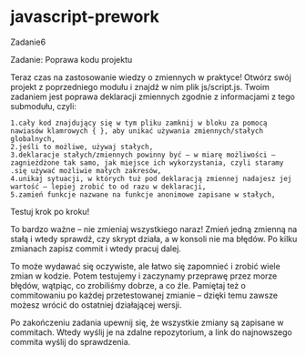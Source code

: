 # javascript-prework

Zadanie6

Zadanie: Poprawa kodu projektu

Teraz czas na zastosowanie wiedzy o zmiennych w praktyce! Otwórz swój projekt z poprzedniego modułu i znajdź w nim plik js/script.js. Twoim zadaniem jest poprawa deklaracji zmiennych zgodnie z informacjami z tego submodułu, czyli:

    1.cały kod znajdujący się w tym pliku zamknij w bloku za pomocą nawiasów klamrowych { }, aby unikać używania zmiennych/stałych globalnych,
    2.jeśli to możliwe, używaj stałych,
    3.deklaracje stałych/zmiennych powinny być – w miarę możliwości – zagnieżdżone tak samo, jak miejsce ich wykorzystania, czyli staramy .się używać możliwie małych zakresów,
    4.unikaj sytuacji, w których tuż pod deklaracją zmiennej nadajesz jej wartość – lepiej zrobić to od razu w deklaracji,
    5.zamień funkcje nazwane na funkcje anonimowe zapisane w stałych,

Testuj krok po kroku!

To bardzo ważne – nie zmieniaj wszystkiego naraz! Zmień jedną zmienną na stałą i wtedy sprawdź, czy skrypt działa, a w konsoli nie ma błędów. Po kilku zmianach zapisz commit i wtedy pracuj dalej.

To może wydawać się oczywiste, ale łatwo się zapomnieć i zrobić wiele zmian w kodzie. Potem testujemy i zaczynamy przeprawę przez morze błędów, wątpiąc, co zrobiliśmy dobrze, a co źle. Pamiętaj też o commitowaniu po każdej przetestowanej zmianie – dzięki temu zawsze możesz wrócić do ostatniej działającej wersji.

Po zakończeniu zadania upewnij się, że wszystkie zmiany są zapisane w commitach. Wtedy wyślij je na zdalne repozytorium, a link do najnowszego commita wyślij do sprawdzenia.
